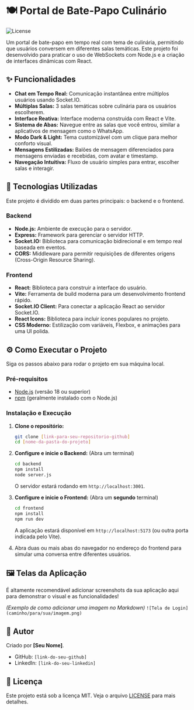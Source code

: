 # 🍽️ Portal de Bate-Papo Culinário

![License](https://img.shields.io/badge/license-MIT-blue.svg)

Um portal de bate-papo em tempo real com tema de culinária, permitindo que usuários conversem em diferentes salas temáticas. Este projeto foi desenvolvido para praticar o uso de WebSockets com Node.js e a criação de interfaces dinâmicas com React.

## ✨ Funcionalidades

- **Chat em Tempo Real:** Comunicação instantânea entre múltiplos usuários usando Socket.IO.
- **Múltiplas Salas:** 3 salas temáticas sobre culinária para os usuários escolherem.
- **Interface Reativa:** Interface moderna construída com React e Vite.
- **Sistema de Abas:** Navegue entre as salas que você entrou, similar a aplicativos de mensagem como o WhatsApp.
- **Modo Dark & Light:** Tema customizável com um clique para melhor conforto visual.
- **Mensagens Estilizadas:** Balões de mensagem diferenciados para mensagens enviadas e recebidas, com avatar e timestamp.
- **Navegação Intuitiva:** Fluxo de usuário simples para entrar, escolher salas e interagir.

## 🚀 Tecnologias Utilizadas

Este projeto é dividido em duas partes principais: o backend e o frontend.

### Backend
- **Node.js:** Ambiente de execução para o servidor.
- **Express:** Framework para gerenciar o servidor HTTP.
- **Socket.IO:** Biblioteca para comunicação bidirecional e em tempo real baseada em eventos.
- **CORS:** Middleware para permitir requisições de diferentes origens (Cross-Origin Resource Sharing).

### Frontend
- **React:** Biblioteca para construir a interface do usuário.
- **Vite:** Ferramenta de build moderna para um desenvolvimento frontend rápido.
- **Socket.IO Client:** Para conectar a aplicação React ao servidor Socket.IO.
- **React Icons:** Biblioteca para incluir ícones populares no projeto.
- **CSS Moderno:** Estilização com variáveis, Flexbox, e animações para uma UI polida.

## ⚙️ Como Executar o Projeto

Siga os passos abaixo para rodar o projeto em sua máquina local.

### Pré-requisitos
- [Node.js](https://nodejs.org/en/) (versão 18 ou superior)
- [npm](https://www.npmjs.com/) (geralmente instalado com o Node.js)

### Instalação e Execução

1.  **Clone o repositório:**
    ```bash
    git clone [link-para-seu-repositorio-github]
    cd [nome-da-pasta-do-projeto]
    ```

2.  **Configure e inicie o Backend:**
    (Abra um terminal)
    ```bash
    cd backend
    npm install
    node server.js
    ```
    O servidor estará rodando em `http://localhost:3001`.

3.  **Configure e inicie o Frontend:**
    (Abra um **segundo** terminal)
    ```bash
    cd frontend
    npm install
    npm run dev
    ```
    A aplicação estará disponível em `http://localhost:5173` (ou outra porta indicada pelo Vite).

4.  Abra duas ou mais abas do navegador no endereço do frontend para simular uma conversa entre diferentes usuários.

## 🖼️ Telas da Aplicação

É altamente recomendável adicionar screenshots da sua aplicação aqui para demonstrar o visual e as funcionalidades!

*(Exemplo de como adicionar uma imagem no Markdown)*
`![Tela de Login](caminho/para/sua/imagem.png)`

## 👤 Autor

Criado por **[Seu Nome]**.

- GitHub: `[link-do-seu-github]`
- LinkedIn: `[link-do-seu-linkedin]`

## 📜 Licença

Este projeto está sob a licença MIT. Veja o arquivo [LICENSE](LICENSE) para mais detalhes.